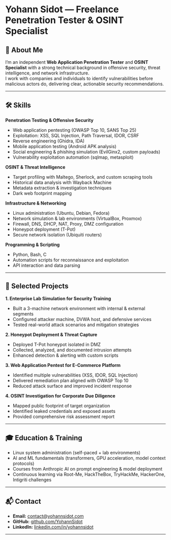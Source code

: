 # Yohann Sidot — Freelance Penetration Tester & OSINT Specialist  

## 🚀 About Me  
I’m an independent **Web Application Penetration Tester** and **OSINT Specialist** with a strong technical background in offensive security, threat intelligence, and network infrastructure.  
I work with companies and individuals to identify vulnerabilities before malicious actors do, delivering clear, actionable security recommendations.  

---

## 🛠 Skills  

**Penetration Testing & Offensive Security**
- Web application pentesting (OWASP Top 10, SANS Top 25)
- Exploitation: XSS, SQL Injection, Path Traversal, IDOR, CSRF
- Reverse engineering (Ghidra, IDA)
- Mobile application testing (Android APK analysis)
- Social engineering & phishing simulation (EvilGinx2, custom payloads)
- Vulnerability exploitation automation (sqlmap, metasploit)

**OSINT & Threat Intelligence**
- Target profiling with Maltego, Sherlock, and custom scraping tools
- Historical data analysis with Wayback Machine
- Metadata extraction & investigation techniques
- Dark web footprint mapping

**Infrastructure & Networking**
- Linux administration (Ubuntu, Debian, Fedora)
- Network simulation & lab environments (VirtualBox, Proxmox)
- Firewall, DNS, DHCP, NAT, Proxy, DMZ configuration
- Honeypot deployment (T-Pot)
- Secure network isolation (Ubiquiti routers)

**Programming & Scripting**
- Python, Bash, C
- Automation scripts for reconnaissance and exploitation
- API interaction and data parsing

---

## 📂 Selected Projects  

**1. Enterprise Lab Simulation for Security Training**  
- Built a 3-machine network environment with internal & external segments  
- Configured attacker machine, DVWA host, and defensive services  
- Tested real-world attack scenarios and mitigation strategies  

**2. Honeypot Deployment & Threat Capture**  
- Deployed T-Pot honeypot isolated in DMZ  
- Collected, analyzed, and documented intrusion attempts  
- Enhanced detection & alerting with custom scripts  

**3. Web Application Pentest for E-Commerce Platform**  
- Identified multiple vulnerabilities (XSS, IDOR, SQL Injection)  
- Delivered remediation plan aligned with OWASP Top 10  
- Reduced attack surface and improved incident response  

**4. OSINT Investigation for Corporate Due Diligence**  
- Mapped public footprint of target organization  
- Identified leaked credentials and exposed assets  
- Provided comprehensive risk assessment report  

---

## 🎓 Education & Training  
- Linux system administration (self-paced + lab environments)  
- AI and ML fundamentals (transformers, GPU acceleration, model context protocols)  
- Courses from Anthropic AI on prompt engineering & model deployment  
- Continuous learning via Root-Me, HackTheBox, TryHackMe, HackerOne, Intigriti challenges  

---

## 📬 Contact  
- **Email:** [contact@yohannsidot.com](mailto:contact@yohannsidot.com)  
- **GitHub:** [github.com/YohannSidot](https://github.com/YohannSidot)  
- **LinkedIn:** [linkedin.com/in/yohannsidot](https://linkedin.com/in/yohannsidot)  

---

